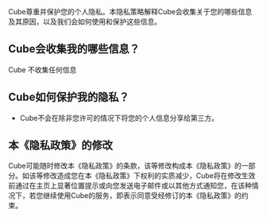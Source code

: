 Cube尊重并保护您的个人隐私。本隐私策略解释Cube会收集关于您的哪些信息及其原因，以及我们会如何使用和保护这些信息。

## Cube会收集我的哪些信息？
Cube 不收集任何信息

## Cube如何保护我的隐私？
* Cube不会在除非您许可的情况下将您的个人信息分享给第三方。

## 本《隐私政策》的修改
Cube可能随时修改本《隐私政策》的条款，该等修改构成本《隐私政策》的一部分。如该等修改造成您在本《隐私政策》下权利的实质减少，Cube将在修改生效前通过在主页上显著位置提示或向您发送电子邮件或以其他方式通知您，在该种情况下，若您继续使用Cube的服务，即表示同意受经修订的本《隐私政策》的约束。
